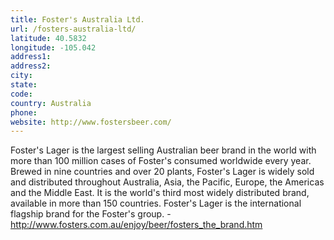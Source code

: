 ```yaml
---
title: Foster's Australia Ltd.
url: /fosters-australia-ltd/
latitude: 40.5832
longitude: -105.042
address1: 
address2: 
city: 
state: 
code: 
country: Australia
phone: 
website: http://www.fostersbeer.com/
---
```

Foster's Lager is the largest selling Australian beer brand in the world with more than 100 million cases of Foster's consumed worldwide every year. Brewed in nine countries and over 20 plants, Foster's Lager is widely sold and distributed throughout Australia, Asia, the Pacific, Europe, the Americas and the Middle East. It is the world's third most widely distributed brand, available in more than 150 countries. Foster's Lager is the international flagship brand for the Foster's group. -http://www.fosters.com.au/enjoy/beer/fosters_the_brand.htm
